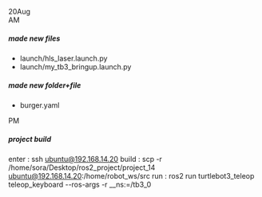 20Aug <br>
AM
##### made new files
 - launch/hls_laser.launch.py
 - launch/my_tb3_bringup.launch.py
##### made new folder+file
 - burger.yaml

PM
##### project build
enter : ssh ubuntu@192.168.14.20
build : scp -r /home/sora/Desktop/ros2_project/project_14 ubuntu@192.168.14.20:/home/robot_ws/src
run : ros2 run turtlebot3_teleop teleop_keyboard --ros-args -r __ns:=/tb3_0


